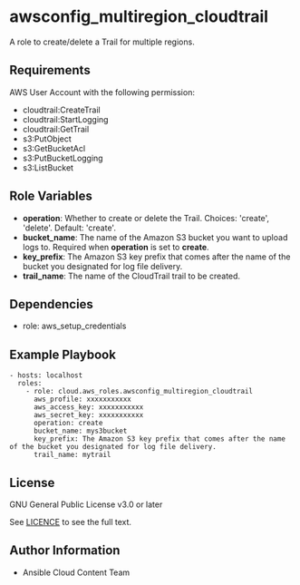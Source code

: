 awsconfig_multiregion_cloudtrail
==================

A role to create/delete a Trail for multiple regions.

Requirements
------------

AWS User Account with the following permission:

* cloudtrail:CreateTrail
* cloudtrail:StartLogging
* cloudtrail:GetTrail
* s3:PutObject
* s3:GetBucketAcl
* s3:PutBucketLogging
* s3:ListBucket

Role Variables
--------------

* **operation**: Whether to create or delete the Trail. Choices: 'create', 'delete'. Default: 'create'.
* **bucket_name**: The name of the Amazon S3 bucket you want to upload logs to. Required when **operation** is set to **create**.
* **key_prefix**: The Amazon S3 key prefix that comes after the name of the bucket you designated for log file delivery.
* **trail_name**: The name of the CloudTrail trail to be created.

Dependencies
------------

- role: aws_setup_credentials

Example Playbook
----------------

    - hosts: localhost
      roles:
        - role: cloud.aws_roles.awsconfig_multiregion_cloudtrail
          aws_profile: xxxxxxxxxxx
          aws_access_key: xxxxxxxxxxx
          aws_secret_key: xxxxxxxxxxx
          operation: create
          bucket_name: mys3bucket
          key_prefix: The Amazon S3 key prefix that comes after the name of the bucket you designated for log file delivery.
          trail_name: mytrail

License
-------

GNU General Public License v3.0 or later

See [LICENCE](https://github.com/ansible-collections/cloud.azure_roles/blob/main/LICENSE) to see the full text.

Author Information
------------------

- Ansible Cloud Content Team